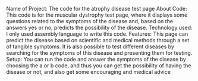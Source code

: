 Name of Project:
       The code for the atrophy disease test page
About Code:
This code is for the muscular dystrophy test page, where it displays some questions related to the symptoms of the disease and, based on the answers yes or no, predicts the possibility of the disease.
Technology used:
       I only used assembly language to write this code.
Features:
 This page can predict the disease based on scientific and medical methods through a set of tangible symptoms. It is also possible to test different diseases by searching for the symptoms of this disease and presenting them for testing.
 Setup:
    You can run the code and answer the symptoms of the disease by choosing the a or b code, and thus you can get the possibility of having the disease or not, and also get some encouraging and medical advice
